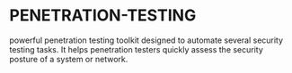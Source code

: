 # PENETRATION-TESTING
powerful penetration testing toolkit designed to automate several security testing tasks. It helps penetration testers quickly assess the security posture of a system or network.
